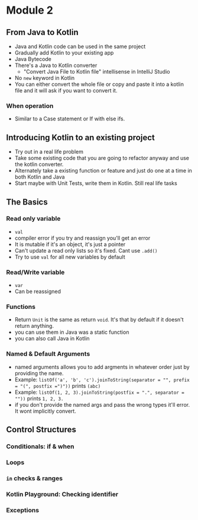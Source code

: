 # Module 2

## From Java to Kotlin

- Java and Kotlin code can be used in the same project
- Gradually add Kotlin to your existing app
- Java Bytecode
- There's a Java to Kotlin converter
  - "Convert Java File to Kotlin file" intellisense in IntelliJ Studio
- No `new` keyword in Kotlin
- You can either convert the whole file or copy and paste it into a kotlin file and it will ask if you want to convert it.

### When operation

- Similar to a Case statement or If with else ifs.

## Introducing Kotlin to an existing project

- Try out in a real life problem
- Take some existing code that you are going to refactor anyway and use the kotlin converter.
- Alternately take a existing function or feature and just do one at a time in both Kotlin and Java
- Start maybe with Unit Tests, write them in Kotlin. Still real life tasks

## The Basics

### Read only variable

- `val`
- compiler error if you try and reassign you'll get an error
- It is mutable if it's an object, it's just a pointer
- Can't update a read only lists so it's fixed. Cant use `.add()`
- Try to use `val` for all new variables by default

### Read/Write variable

- `var`
- Can be reassigned

### Functions

- Return `Unit` is the same as return `void`. It's that by default if it doesn't return anything.
- you can use them in Java was a static function
- you can also call Java in Kotlin

### Named & Default Arguments

- named arguments allows you to add argments in whatever order just by providing the name.
- Example: `listOf('a', 'b', 'c').joinToString(separator = "", prefix = "(", postfix =")"))` prints `(abc)`
- Example: `listOf(1, 2, 3).joinToString(postfix = ".", separator = ""))` prints `1, 2, 3.`
- if you don't provide the named args and pass the wrong types it'll error. It wont implicitly convert.

## Control Structures

### Conditionals: if & when

### Loops

### `in` checks & ranges

### Kotlin Playground: Checking identifier

### Exceptions
